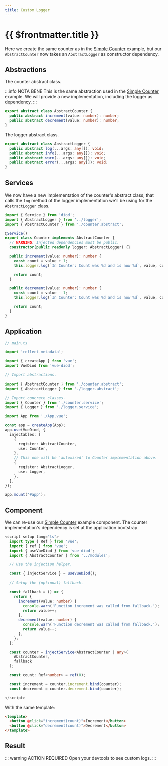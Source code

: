 ```yaml
---
title: Custom Logger
---
```


# {{ $frontmatter.title }}

Here we create the same counter as in the [Simple Counter](simple-counter.md)
example, but our `AbstractCounter` now takes an `AbstractLogger` as
constructor dependency.

## Abstractions

The counter abstract class.

:::info NOTA BENE
This is the same abstraction used in the
[Simple Counter](simple-counter.md) example.
We will provide a new implementation, including the logger as dependency.
:::

```typescript
export abstract class AbstractCounter {
  public abstract increment(value: number): number;
  public abstract decrement(value: number): number;
}
```

The logger abstract class.

```typescript
export abstract class AbstractLogger {
  public abstract log(...args: any[]): void;
  public abstract info(...args: any[]): void;
  public abstract warn(...args: any[]): void;
  public abstract error(...args: any[]): void;
}
```

## Services

We now have a new implementation of the counter's abstract class, that calls
the `log` method of the logger implementation we'll be using for the
`AbstractLogger` class.

```typescript
import { Service } from 'diod';
import { AbstractLogger } from '../logger';
import { AbstractCounter } from './counter.abstract';

@Service()
export class Counter implements AbstractCounter {
  // WARNING: Injected dependencies must be public.
  constructor(public readonly logger: AbstractLogger) {}

  public increment(value: number): number {
    const count = value + 1;
    this.logger.log(`In Counter: Count was %d and is now %d`, value, count);

    return count;
  }

  public decrement(value: number): number {
    const count = value - 1;
    this.logger.log(`In Counter: Count was %d and is now %d`, value, count);

    return count;
  }
}
```

## Application

```typescript
// main.ts

import 'reflect-metadata';

import { createApp } from 'vue';
import VueDiod from 'vue-diod';

// Import abstractions.

import { AbstractCounter } from './counter.abstract';
import { AbstractLogger } from './logger.abstract';

// Import concrete classes.
import { Counter } from './counter.service';
import { Logger } from './logger.service';

import App from './App.vue';

const app = createApp(App);
app.use(VueDiod, {
  injectables: [
    {
      register: AbstractCounter,
      use: Counter,
    },
    // This one will be 'autowired' to Counter implementation above.
    {
      register: AbstractLogger,
      use: Logger,
    },
  ],
});

app.mount('#app');
```

## Component

We can re-use our [Simple Counter](simple-counter.md) example component.
The counter implementation's dependency is set at the application bootstrap.

```typescript
<script setup lang="ts">
  import type { Ref } from 'vue';
  import { ref } from 'vue';
  import { useVueDiod } from 'vue-diod';
  import { AbstractCounter } from '../modules';

  // Use the injection helper.

  const { injectService } = useVueDiod();

  // Setup the (optional) fallback.

  const fallback = () => {
    return {
      increment(value: number) {
        console.warn('Function increment was called from fallback.');
        return value++;
      },
      decrement(value: number) {
        console.warn('Function decrement was called from fallback.');
        return value--;
      },
    };
  };

  const counter = injectService<AbstractCounter | any>(
    AbstractCounter,
    fallback
  );

  const count: Ref<number> = ref(0);

  const increment = counter.increment.bind(counter);
  const decrement = counter.decrement.bind(counter);

</script>
```

With the same template:

```html
<template>
  <button @click="increment(count)">Increment</button>
  <button @click="decrement(count)">Decrement</button>
</template>
```

## Result

::: warning ACTION REQUIRED
Open your devtools to see custom logs.
:::

<script setup>
import CustomLogger from '../.vitepress/theme/components/custom-logger.component.vue';
</script>

<div style="width: 100%; display: flex; justify-content: center; margin: 4rem 0;">
  <CustomLogger />
</div>
